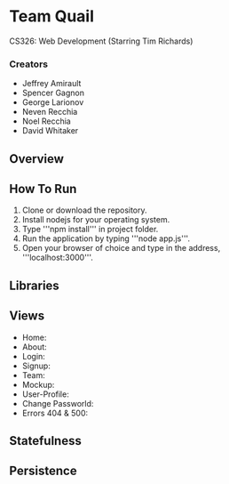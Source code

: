 # Team Quail
CS326: Web Development (Starring Tim Richards)

### Creators
* Jeffrey Amirault
* Spencer Gagnon
* George Larionov
* Neven Recchia
* Noel Recchia
* David Whitaker

## Overview

## How To Run

1. Clone or download the repository.
2. Install nodejs for your operating system.
3. Type '''npm install''' in project folder.
4. Run the application by typing '''node app.js'''.
5. Open your browser of choice and type in the address, '''localhost:3000'''.

## Libraries

## Views

* Home:  
* About:  
* Login:  
* Signup:  
* Team:  
* Mockup:  
* User-Profile:  
* Change Passworld:  
* Errors 404 & 500:

## Statefulness

## Persistence
